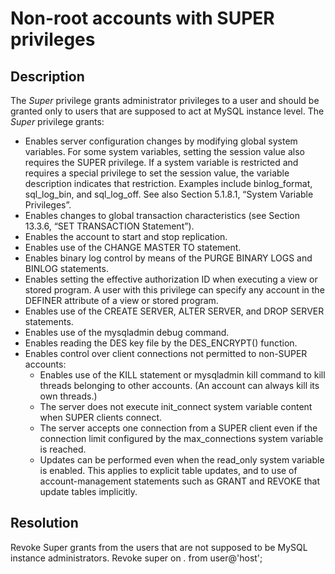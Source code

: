 # Non-root accounts with SUPER privileges

## Description
The _Super_ privilege grants administrator privileges to a user and should be granted only to users that are supposed to act at MySQL instance level. 
The _Super_ privilege grants:
- Enables server configuration changes by modifying global system variables. For some system variables, setting the session value also requires the SUPER privilege. If a system variable is restricted and requires a special privilege to set the session value, the variable description indicates that restriction. Examples include binlog_format, sql_log_bin, and sql_log_off. See also Section 5.1.8.1, “System Variable Privileges”.
- Enables changes to global transaction characteristics (see Section 13.3.6, “SET TRANSACTION Statement”). 
- Enables the account to start and stop replication.
- Enables use of the CHANGE MASTER TO statement.
- Enables binary log control by means of the PURGE BINARY LOGS and BINLOG statements.
- Enables setting the effective authorization ID when executing a view or stored program. A user with this privilege can specify any account in the DEFINER attribute of a view or stored program.
- Enables use of the CREATE SERVER, ALTER SERVER, and DROP SERVER statements.
- Enables use of the mysqladmin debug command.
- Enables reading the DES key file by the DES_ENCRYPT() function.
- Enables control over client connections not permitted to non-SUPER accounts:
	- Enables use of the KILL statement or mysqladmin kill command to kill threads belonging to other accounts. (An account can always kill its own threads.)
	- The server does not execute init_connect system variable content when SUPER clients connect.
	- The server accepts one connection from a SUPER client even if the connection limit configured by the max_connections system variable is reached.
	- Updates can be performed even when the read_only system variable is enabled. This applies to explicit table updates, and to use of account-management statements such as GRANT and REVOKE that update tables implicitly.



## Resolution
Revoke Super grants from the users that are not supposed to be MySQL instance administrators. 
Revoke super on *.* from user@'host';
